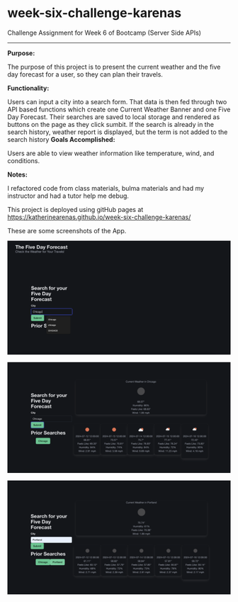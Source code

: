 # week-six-challenge-karenas
Challenge Assignment for Week 6 of Bootcamp (Server Side APIs)
<hr>
<strong>Purpose:</strong>

The purpose of this project is to present the current weather and the five day forecast for a user, so they can plan their travels.

<strong>Functionality:</strong>

Users can input a city into a search form. That data is then fed through two API based functions which create one Current Weather Banner and one Five Day Forecast. Their searches are saved to local storage and rendered as buttons on the page as they click sumbit. If the search is already in the search history, weather report is displayed, but the term is not added to the search history
<strong>Goals Accomplished:</strong>

Users are able to view weather information like temperature, wind, and conditions.

<strong>Notes:</strong>

I refactored code from class materials, bulma materials and had my instructor and had a tutor help me debug.

This project is deployed using gitHub pages at https://katherinearenas.github.io/week-six-challenge-karenas/

These are some screenshots of the App.


![Weather-Screenshot](screenshot1.png "City Input Screenshot")

![Weather-Screenshot](Screenshot2.png "City Button output Screenshot")


![Weather-Screenshot](screenshot3.png "City Output Screenshot")
